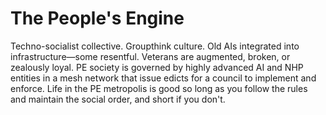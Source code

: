 # The People's Engine

Techno-socialist collective. Groupthink culture. Old AIs integrated into infrastructure—some resentful. Veterans are augmented, broken, or zealously loyal. PE society is governed by highly advanced AI and NHP entities in a mesh network that issue edicts for a council to implement and enforce. Life in the PE metropolis is good so long as you follow the rules and maintain the social order, and short if you don't.
